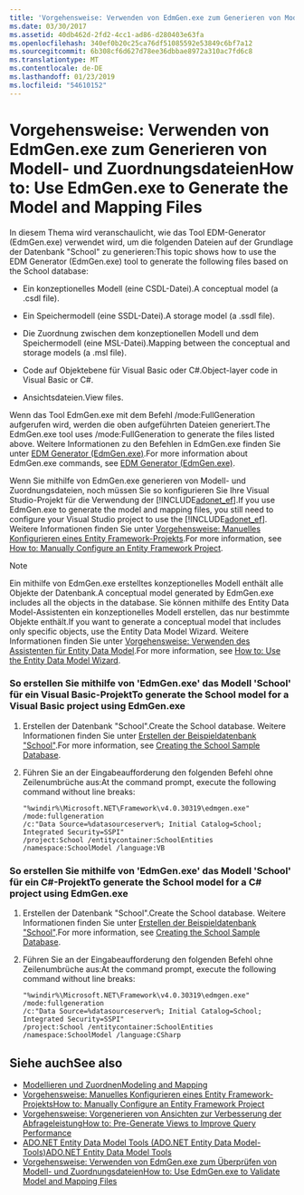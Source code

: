 ```yaml
---
title: 'Vorgehensweise: Verwenden von EdmGen.exe zum Generieren von Modell- und Zuordnungsdateien'
ms.date: 03/30/2017
ms.assetid: 40db462d-2fd2-4cc1-ad86-d280403e63fa
ms.openlocfilehash: 340ef0b20c25ca76df51085592e53849c6bf7a12
ms.sourcegitcommit: 6b308cf6d627d78ee36dbbae8972a310ac7fd6c8
ms.translationtype: MT
ms.contentlocale: de-DE
ms.lasthandoff: 01/23/2019
ms.locfileid: "54610152"
---
```

# <a name="how-to-use-edmgenexe-to-generate-the-model-and-mapping-files"></a><span data-ttu-id="b680d-102">Vorgehensweise: Verwenden von EdmGen.exe zum Generieren von Modell- und Zuordnungsdateien</span><span class="sxs-lookup"><span data-stu-id="b680d-102">How to: Use EdmGen.exe to Generate the Model and Mapping Files</span></span>
<span data-ttu-id="b680d-103">In diesem Thema wird veranschaulicht, wie das Tool EDM-Generator (EdmGen.exe) verwendet wird, um die folgenden Dateien auf der Grundlage der Datenbank "School" zu generieren:</span><span class="sxs-lookup"><span data-stu-id="b680d-103">This topic shows how to use the EDM Generator (EdmGen.exe) tool to generate the following files based on the School database:</span></span>  
  
-   <span data-ttu-id="b680d-104">Ein konzeptionelles Modell (eine CSDL-Datei).</span><span class="sxs-lookup"><span data-stu-id="b680d-104">A conceptual model (a .csdl file).</span></span>  
  
-   <span data-ttu-id="b680d-105">Ein Speichermodell (eine SSDL-Datei).</span><span class="sxs-lookup"><span data-stu-id="b680d-105">A storage model (a .ssdl file).</span></span>  
  
-   <span data-ttu-id="b680d-106">Die Zuordnung zwischen dem konzeptionellen Modell und dem Speichermodell (eine MSL-Datei).</span><span class="sxs-lookup"><span data-stu-id="b680d-106">Mapping between the conceptual and storage models (a .msl file).</span></span>  
  
-   <span data-ttu-id="b680d-107">Code auf Objektebene für Visual Basic oder C#.</span><span class="sxs-lookup"><span data-stu-id="b680d-107">Object-layer code in Visual Basic or C#.</span></span>  
  
-   <span data-ttu-id="b680d-108">Ansichtsdateien.</span><span class="sxs-lookup"><span data-stu-id="b680d-108">View files.</span></span>  
  
 <span data-ttu-id="b680d-109">Wenn das Tool EdmGen.exe mit dem Befehl /mode:FullGeneration aufgerufen wird, werden die oben aufgeführten Dateien generiert.</span><span class="sxs-lookup"><span data-stu-id="b680d-109">The EdmGen.exe tool uses /mode:FullGeneration to generate the files listed above.</span></span> <span data-ttu-id="b680d-110">Weitere Informationen zu den Befehlen in EdmGen.exe finden Sie unter [EDM Generator (EdmGen.exe)](../../../../../docs/framework/data/adonet/ef/edm-generator-edmgen-exe.md).</span><span class="sxs-lookup"><span data-stu-id="b680d-110">For more information about EdmGen.exe commands, see [EDM Generator (EdmGen.exe)](../../../../../docs/framework/data/adonet/ef/edm-generator-edmgen-exe.md).</span></span>  
  
 <span data-ttu-id="b680d-111">Wenn Sie mithilfe von EdmGen.exe generieren von Modell- und Zuordnungsdateien, noch müssen Sie so konfigurieren Sie Ihre Visual Studio-Projekt für die Verwendung der [!INCLUDE[adonet_ef](../../../../../includes/adonet-ef-md.md)].</span><span class="sxs-lookup"><span data-stu-id="b680d-111">If you use EdmGen.exe to generate the model and mapping files, you still need to configure your Visual Studio project to use the [!INCLUDE[adonet_ef](../../../../../includes/adonet-ef-md.md)].</span></span> <span data-ttu-id="b680d-112">Weitere Informationen finden Sie unter [Vorgehensweise: Manuelles Konfigurieren eines Entity Framework-Projekts](https://msdn.microsoft.com/library/73f6ae1d-b3b2-4577-aebd-ad5a75954e9e).</span><span class="sxs-lookup"><span data-stu-id="b680d-112">For more information, see [How to: Manually Configure an Entity Framework Project](https://msdn.microsoft.com/library/73f6ae1d-b3b2-4577-aebd-ad5a75954e9e).</span></span>  
  
> [!NOTE]
>  <span data-ttu-id="b680d-113">Ein mithilfe von EdmGen.exe erstelltes konzeptionelles Modell enthält alle Objekte der Datenbank.</span><span class="sxs-lookup"><span data-stu-id="b680d-113">A conceptual model generated by EdmGen.exe includes all the objects in the database.</span></span> <span data-ttu-id="b680d-114">Sie können mithilfe des Entity Data Model-Assistenten ein konzeptionelles Modell erstellen, das nur bestimmte Objekte enthält.</span><span class="sxs-lookup"><span data-stu-id="b680d-114">If you want to generate a conceptual model that includes only specific objects, use the Entity Data Model Wizard.</span></span> <span data-ttu-id="b680d-115">Weitere Informationen finden Sie unter [Vorgehensweise: Verwenden des Assistenten für Entity Data Model](https://msdn.microsoft.com/library/dadb058a-c5d9-4c5c-8b01-28044112231d).</span><span class="sxs-lookup"><span data-stu-id="b680d-115">For more information, see [How to: Use the Entity Data Model Wizard](https://msdn.microsoft.com/library/dadb058a-c5d9-4c5c-8b01-28044112231d).</span></span>  
  
### <a name="to-generate-the-school-model-for-a-visual-basic-project-using-edmgenexe"></a><span data-ttu-id="b680d-116">So erstellen Sie mithilfe von 'EdmGen.exe' das Modell 'School' für ein Visual Basic-Projekt</span><span class="sxs-lookup"><span data-stu-id="b680d-116">To generate the School model for a Visual Basic project using EdmGen.exe</span></span>  
  
1.  <span data-ttu-id="b680d-117">Erstellen der Datenbank "School".</span><span class="sxs-lookup"><span data-stu-id="b680d-117">Create the School database.</span></span> <span data-ttu-id="b680d-118">Weitere Informationen finden Sie unter [Erstellen der Beispieldatenbank "School"](https://msdn.microsoft.com/library/c1bec483-a0ea-4660-aa0b-7b0a8b68fed0).</span><span class="sxs-lookup"><span data-stu-id="b680d-118">For more information, see [Creating the School Sample Database](https://msdn.microsoft.com/library/c1bec483-a0ea-4660-aa0b-7b0a8b68fed0).</span></span>  
  
2.  <span data-ttu-id="b680d-119">Führen Sie an der Eingabeaufforderung den folgenden Befehl ohne Zeilenumbrüche aus:</span><span class="sxs-lookup"><span data-stu-id="b680d-119">At the command prompt, execute the following command without line breaks:</span></span>  
  
    ```  
    "%windir%\Microsoft.NET\Framework\v4.0.30319\edmgen.exe" /mode:fullgeneration   
    /c:"Data Source=%datasourceserver%; Initial Catalog=School; Integrated Security=SSPI"   
    /project:School /entitycontainer:SchoolEntities /namespace:SchoolModel /language:VB  
    ```  
  
### <a name="to-generate-the-school-model-for-a-c-project-using-edmgenexe"></a><span data-ttu-id="b680d-120">So erstellen Sie mithilfe von 'EdmGen.exe' das Modell 'School' für ein C#-Projekt</span><span class="sxs-lookup"><span data-stu-id="b680d-120">To generate the School model for a C# project using EdmGen.exe</span></span>  
  
1.  <span data-ttu-id="b680d-121">Erstellen der Datenbank "School".</span><span class="sxs-lookup"><span data-stu-id="b680d-121">Create the School database.</span></span> <span data-ttu-id="b680d-122">Weitere Informationen finden Sie unter [Erstellen der Beispieldatenbank "School"](https://msdn.microsoft.com/library/c1bec483-a0ea-4660-aa0b-7b0a8b68fed0).</span><span class="sxs-lookup"><span data-stu-id="b680d-122">For more information, see [Creating the School Sample Database](https://msdn.microsoft.com/library/c1bec483-a0ea-4660-aa0b-7b0a8b68fed0).</span></span>  
  
2.  <span data-ttu-id="b680d-123">Führen Sie an der Eingabeaufforderung den folgenden Befehl ohne Zeilenumbrüche aus:</span><span class="sxs-lookup"><span data-stu-id="b680d-123">At the command prompt, execute the following command without line breaks:</span></span>  
  
    ```  
    "%windir%\Microsoft.NET\Framework\v4.0.30319\edmgen.exe" /mode:fullgeneration   
    /c:"Data Source=%datasourceserver%; Initial Catalog=School; Integrated Security=SSPI"   
    /project:School /entitycontainer:SchoolEntities /namespace:SchoolModel /language:CSharp  
    ```  
  
## <a name="see-also"></a><span data-ttu-id="b680d-124">Siehe auch</span><span class="sxs-lookup"><span data-stu-id="b680d-124">See also</span></span>
- [<span data-ttu-id="b680d-125">Modellieren und Zuordnen</span><span class="sxs-lookup"><span data-stu-id="b680d-125">Modeling and Mapping</span></span>](../../../../../docs/framework/data/adonet/ef/modeling-and-mapping.md)
- [<span data-ttu-id="b680d-126">Vorgehensweise: Manuelles Konfigurieren eines Entity Framework-Projekts</span><span class="sxs-lookup"><span data-stu-id="b680d-126">How to: Manually Configure an Entity Framework Project</span></span>](https://msdn.microsoft.com/library/73f6ae1d-b3b2-4577-aebd-ad5a75954e9e)
- [<span data-ttu-id="b680d-127">Vorgehensweise: Vorgenerieren von Ansichten zur Verbesserung der Abfrageleistung</span><span class="sxs-lookup"><span data-stu-id="b680d-127">How to: Pre-Generate Views to Improve Query Performance</span></span>](https://msdn.microsoft.com/library/b18a9d16-e10b-4043-ba91-b632f85a2579)
- [<span data-ttu-id="b680d-128">ADO.NET Entity Data Model Tools (ADO.NET Entity Data Model-Tools)</span><span class="sxs-lookup"><span data-stu-id="b680d-128">ADO.NET Entity Data Model  Tools</span></span>](https://msdn.microsoft.com/library/91076853-0881-421b-837a-f582f36be527)
- [<span data-ttu-id="b680d-129">Vorgehensweise: Verwenden von EdmGen.exe zum Überprüfen von Modell- und Zuordnungsdateien</span><span class="sxs-lookup"><span data-stu-id="b680d-129">How to: Use EdmGen.exe to Validate Model and Mapping Files</span></span>](../../../../../docs/framework/data/adonet/ef/how-to-use-edmgen-exe-to-validate-model-and-mapping-files.md)
